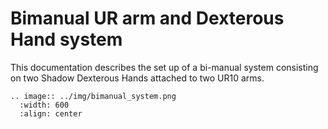 # Bimanual UR arm and Dexterous Hand system

This documentation describes the set up of a bi-manual system consisting on two Shadow Dexterous Hands attached to two UR10 arms.

```eval_rst
.. image:: ../img/bimanual_system.png
  :width: 600
  :align: center
```

